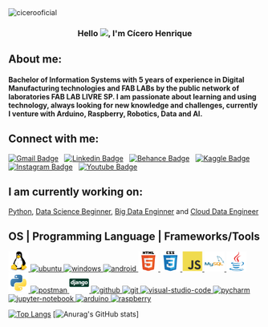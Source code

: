 <img src="https://komarev.com/ghpvc/?username=cicerooficial&label=Profile%20views&color=0e75b6&style=flat" alt="cicerooficial" />

  <h3 align="center"> 
    Hello <img src="https://media.giphy.com/media/hvRJCLFzcasrR4ia7z/giphy.gif" width="25px">, I'm Cícero Henrique
  </h3>

## **About me:**
  <h4> 
    Bachelor of Information Systems with 5 years of experience in Digital Manufacturing technologies and FAB LABs by the public network of laboratories FAB LAB LIVRE SP. I am passionate about learning and using technology, always looking for new knowledge and challenges, currently I venture with Arduino, Raspberry, Robotics, Data and AI.
  </h4>

## **Connect with me:**
  [![Gmail Badge](https://img.shields.io/badge/Gmail-D14836?style=flat&logo=gmail&logoColor=white&link=mailto:cicerooficial@gmail.com.com)](mailto:cicerooficial@gmail.com)&nbsp;&nbsp;
  [![Linkedin Badge](https://img.shields.io/badge/LinkedIn-0077B5?style=flat&logo=linkedin&logoColor=white)](https://www.linkedin.com/in/cicero-henrique-santos/)&nbsp;&nbsp;
  [![Behance Badge](https://img.shields.io/badge/-Behance-blue?style=flat&logo=behance&logoColor=white)](https://www.behance.net/ccerohenrique)&nbsp;&nbsp;
  [![Kaggle Badge](https://img.shields.io/badge/-Kaggle-23BFFF?style=flat&logo=Kaggle&logoColor=white)](https://www.kaggle.com/cicerohenrique)&nbsp;&nbsp;
  [![Instagram Badge](https://img.shields.io/badge/Instagram-E4405F?style=flat&logo=instagram&logoColor=white)](https://www.instagram.com/c_hoficial)&nbsp;&nbsp;
  [![Youtube Badge](https://img.shields.io/badge/YouTube-FF0000?style=flat&logo=youtube&logoColor=white)](https://www.youtube.com/channel/UCi23a3VJwS6pWJvxyKaeZGQ)&nbsp;&nbsp;
  
## **I am currently working on:** 
[Python](https://github.com/cicerooficial/curso_Python3), [Data Science Beginner](https://github.com/cicerooficial/curso_MENTORAMA_Data_Science_Beginner), [Big Data Enginner](https://github.com/cicerooficial/big-data-engineer-sematix) and [Cloud Data Engineer](https://github.com/cicerooficial/cloud-data-engineer-cognizant)

## **OS | Programming Language | Frameworks/Tools**
<p align="left">
  <a href="https://www.linux.org/" target="_blank"> <img src="https://raw.githubusercontent.com/devicons/devicon/master/icons/linux/linux-original.svg" alt="linux" width="40" height="40"/> </a>
  <a href="https://ubuntu.com/" target="_blank"> <img src="https://seeklogo.com/images/U/ubuntu-logo-8FDEC6A07B-seeklogo.com.png" alt="ubuntu" width="40" height="40"/> </a>
  <a href="https://www.microsoft.com/pt-br/windows/" target="_blank"> <img src="https://image.flaticon.com/icons/png/512/732/732221.png" alt="windows" width="40" height="40"/> </a>
  <a href="https://developer.android.com" target="_blank"> <img src="https://iconape.com/wp-content/files/nd/33729/svg/android-logomark.svg" alt="android" width="40" height="40"/> </a>
  <a href="https://www.w3.org/html/" target="_blank"> <img src="https://raw.githubusercontent.com/devicons/devicon/master/icons/html5/html5-original-wordmark.svg" alt="html5" width="40" height="40"/> </a>
  <a href="https://www.w3schools.com/css/" target="_blank"> <img src="https://raw.githubusercontent.com/devicons/devicon/master/icons/css3/css3-original-wordmark.svg" alt="css3" width="40" height="40"/> </a>
  <a href="https://developer.mozilla.org/en-US/docs/Web/JavaScript" target="_blank"> <img src="https://raw.githubusercontent.com/devicons/devicon/master/icons/javascript/javascript-original.svg" alt="javascript" width="40" height="40"/> </a>
  <a href="https://www.mysql.com/" target="_blank"> <img src="https://raw.githubusercontent.com/devicons/devicon/master/icons/mysql/mysql-original-wordmark.svg" alt="mysql" width="40" height="40"/> </a>
  <a href="https://www.java.com" target="_blank"> <img src="https://raw.githubusercontent.com/devicons/devicon/master/icons/java/java-original.svg" alt="java" width="40" height="40"/> </a>
  <a href="https://www.python.org" target="_blank"> <img src="https://raw.githubusercontent.com/devicons/devicon/master/icons/python/python-original.svg" alt="python" width="40" height="40"/> </a>
  <a href="https://postman.com" target="_blank"> <img src="https://www.vectorlogo.zone/logos/getpostman/getpostman-icon.svg" alt="postman" width="40" height="40"/> </a>
  <a href="https://www.djangoproject.com/" target="_blank"> <img src="https://raw.githubusercontent.com/devicons/devicon/master/icons/django/django-original.svg" alt="django" width="40" height="40"/> </a>
  <a href="https://github.com/" target="_blank"> <img src="https://github.githubassets.com/images/modules/logos_page/GitHub-Mark.png" alt="github" width="40" height="40"/> </a>
  <a href="https://git-scm.com/" target="_blank"> <img src="https://www.vectorlogo.zone/logos/git-scm/git-scm-icon.svg" alt="git" width="40" height="40"/> </a>
  <a href="https://code.visualstudio.com/" target="_blank"> <img src="https://upload.wikimedia.org/wikipedia/commons/thumb/2/2d/Visual_Studio_Code_1.18_icon.svg/1200px-Visual_Studio_Code_1.18_icon.svg.png" alt="visual-studio-code" width="40" height="40"/> </a>
  <a href="https://www.jetbrains.com/pt-br/pycharm/" target="_blank"> <img src="https://upload.wikimedia.org/wikipedia/commons/1/1d/PyCharm_Icon.svg" alt="pycharm" width="40" height="40"/> </a>
  <a href="https://jupyter.org/" target="_blank"> <img src="https://upload.wikimedia.org/wikipedia/commons/3/38/Jupyter_logo.svg" alt="jupyter-notebook" width="40" height="40"/> </a>
  <a href="https://www.arduino.cc/" target="_blank"> <img src="https://cdn.worldvectorlogo.com/logos/arduino-1.svg" alt="arduino" width="40" height="40"/> </a>
  <a href="https://www.raspberrypi.org/" target="_blank"> <img src="https://cdn.worldvectorlogo.com/logos/raspberry-pi.svg" alt="raspberry" width="40" height="40"/> </a>
</p>

[![Top Langs](https://github-readme-stats.vercel.app/api/top-langs/?username=cicerooficial&layout=compact)](https://github.com/cicerooficial/github-readme-stats)
[![Anurag's GitHub stats](https://github-readme-stats.vercel.app/api?username=cicerooficial&show_icons=true&theme=algolia)]



